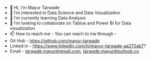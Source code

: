 - 👋 Hi, I’m Mayur Tarwade
- 👀 I’m interested in Data Science and Data Visualization
- 🌱 I’m currently learning Data Analysis
- 💞️ I’m looking to collaborate on Tablue and Power Bi for Data visualization 
- 📫 How to reach me - You can reach to me through -
- Git Hub - https://github.com/mayur-tarwade
- Linked in - https://www.linkedin.com/in/mayur-tarwade-aa272ab7?
- Email - tarwade.mayur@gmail.com, tarwade.mayur@outlook.co

<!---
mayur-tarwade/mayur-tarwade is a ✨ special ✨ repository because its `README.md` (this file) appears on your GitHub profile.
You can click the Preview link to take a look at your changes.
--->
